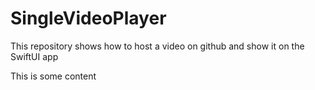 # SingleVideoPlayer
This repository shows how to host a video on github and show it on the SwiftUI app

This is some content


